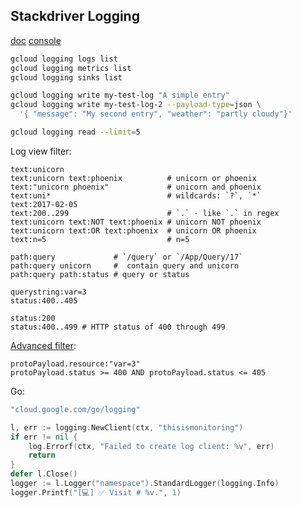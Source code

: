 Stackdriver Logging
-

[doc](https://cloud.google.com/logging/docs/quickstart-sdk)
[console](https://console.cloud.google.com/logs)

````sh
gcloud logging logs list
gcloud logging metrics list
gcloud logging sinks list

gcloud logging write my-test-log "A simple entry"
gcloud logging write my-test-log-2 --payload-type=json \
  '{ "message": "My second entry", "weather": "partly cloudy"}'

gcloud logging read --limit=5
````

Log view filter:

````
text:unicorn
text:unicorn text:phoenix          # unicorn or phoenix
text:"unicorn phoenix"             # unicorn and phoenix
text:uni*                          # wildcards: `?`, `*`
text:2017-02-05
text:200..299                      # `.` - like `.` in regex
text:unicorn text:NOT text:phoenix # unicorn NOT phoenix
text:unicorn text:OR text:phoenix  # unicorn OR phoenix
text:n=5                           # n=5

path:query             # `/query` or `/App/Query/17`
path:query unicorn     #  contain query and unicorn
path:query path:status # query or status

querystring:var=3
status:400..405

status:200
status:400..499 # HTTP status of 400 through 499
````

[Advanced filter](https://cloud.google.com/logging/docs/view/advanced-filters):

````
protoPayload.resource:"var=3"
protoPayload.status >= 400 AND protoPayload.status <= 405
````

Go:

````go
"cloud.google.com/go/logging"

l, err := logging.NewClient(ctx, "thisismonitoring")
if err != nil {
    log.Errorf(ctx, "Failed to create log client: %v", err)
    return
}
defer l.Close()
logger := l.Logger("namespace").StandardLogger(logging.Info)
logger.Printf("[💻] ✅ Visit # %v.", 1)
````
